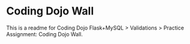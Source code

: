 # Coding Dojo Wall

This is a readme for Coding Dojo Flask+MySQL > Validations > Practice Assignment: Coding Dojo Wall.